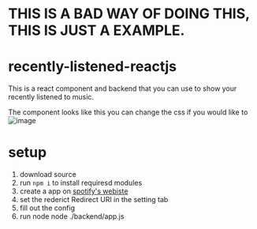 # THIS IS A BAD WAY OF DOING THIS, THIS IS JUST A EXAMPLE.


# recently-listened-reactjs
This is a react component and backend that you can use to show your recently listened to music.


The component looks like this you can change the css if you would like to
![image](https://user-images.githubusercontent.com/80361877/181143963-9adc9ee8-7f72-44ad-919b-eff14ac4fa2d.png)


# setup 
1. download source 
2. run `npm i` to install requiresd modules 
3. create a app on [spotify's webiste](https://developer.spotify.com/dashboard/login)
4. set the rederict Redirect URI in the setting tab
5. fill out the config
6. run node node ./backend/app.js

